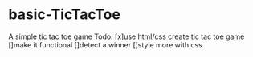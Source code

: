 # basic-TicTacToe
A simple tic tac toe game
Todo: 
[x]use html/css create tic tac toe game
[]make it functional
[]detect a winner 
[]style more with css 